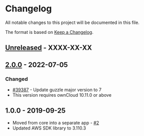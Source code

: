 # Changelog

All notable changes to this project will be documented in this file.

The format is based on [Keep a Changelog](http://keepachangelog.com/en/1.0.0/).

## [Unreleased] - XXXX-XX-XX


## [2.0.0] - 2022-07-05

### Changed

- [#39387](https://github.com/owncloud/core/issues/39387) - Update guzzle major version to 7
- This version requires ownCloud 10.11.0 or above

## 1.0.0 - 2019-09-25

- Moved from core into a separate app - [#2](https://github.com/owncloud/files_external_s3/pull/2)
- Updated AWS SDK library to 3.110.3

[Unreleased]: https://github.com/owncloud/files_external_s3/compare/v2.0.0...master
[2.0.0]: https://github.com/owncloud/files_external_s3/compare/v1.0.0...v2.0.0
